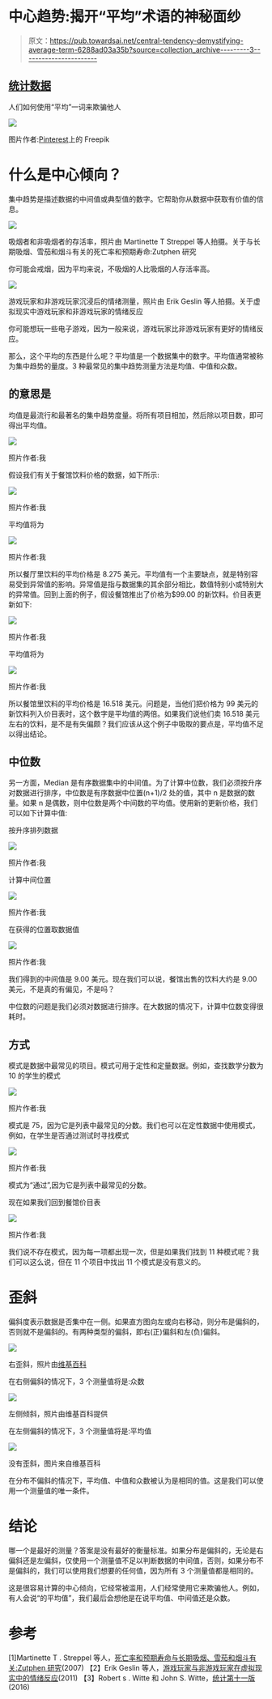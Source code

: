 # 中心趋势:揭开“平均”术语的神秘面纱

> 原文：<https://pub.towardsai.net/central-tendency-demystifying-average-term-6288ad03a35b?source=collection_archive---------3----------------------->

## [统计数据](https://towardsai.net/p/category/statistics)

人们如何使用“平均”一词来欺骗他人

![](img/ce5858a1333519dad85be057dccd0f43.png)

图片作者:[Pinterest](https://id.pinterest.com/freepik/_created/)上的 Freepik

# **什么是中心倾向？**

集中趋势是描述数据的中间值或典型值的数字。它帮助你从数据中获取有价值的信息。

![](img/1c0fdda01754b6b002219a3c981e9e2d.png)

吸烟者和非吸烟者的存活率，照片由 Martinette T Streppel 等人拍摄。关于与长期吸烟、雪茄和烟斗有关的死亡率和预期寿命:Zutphen 研究

你可能会戒烟，因为平均来说，不吸烟的人比吸烟的人存活率高。

![](img/c2eae0cef99a236572369b0c06946ce6.png)

游戏玩家和非游戏玩家沉浸后的情绪测量，照片由 Erik Geslin 等人拍摄。关于虚拟现实中游戏玩家和非游戏玩家的情绪反应

你可能想玩一些电子游戏，因为一般来说，游戏玩家比非游戏玩家有更好的情绪反应。

那么，这个平均的东西是什么呢？平均值是一个数据集中的数字。平均值通常被称为集中趋势的量度。3 种最常见的集中趋势测量方法是均值、中值和众数。

## **的意思是**

均值是最流行和最著名的集中趋势度量。将所有项目相加，然后除以项目数，即可得出平均值。

![](img/4ac0f6e09af179a346681804d678f9cf.png)

照片作者:我

假设我们有关于餐馆饮料价格的数据，如下所示:

![](img/47571d4e82ebe2e0df2da2d8e3559bda.png)

照片作者:我

平均值将为

![](img/d5a29c21ebbabd7ddeff39709d555a35.png)

照片作者:我

所以餐厅里饮料的平均价格是 8.275 美元。平均值有一个主要缺点，就是特别容易受到异常值的影响。异常值是指与数据集的其余部分相比，数值特别小或特别大的异常值。回到上面的例子，假设餐馆推出了价格为$99.00 的新饮料。价目表更新如下:

![](img/443a509a6fa3099827e4bd8923e4ffce.png)

照片作者:我

平均值将为

![](img/1c2ce47e22125c14549c7b72cd0357e3.png)

照片作者:我

所以餐馆里饮料的平均价格是 16.518 美元。问题是，当他们把价格为 99 美元的新饮料列入价目表时，这个数字是平均值的两倍。如果我们说他们卖 16.518 美元左右的饮料，是不是有失偏颇？我们应该从这个例子中吸取的要点是，平均值不足以得出结论。

## **中位数**

另一方面，Median 是有序数据集中的中间值。为了计算中位数，我们必须按升序对数据进行排序，中位数是有序数据中位置(n+1)/2 处的值，其中 n 是数据的数量。如果 n 是偶数，则中位数是两个中间数的平均值。使用新的更新价格，我们可以如下计算中值:

按升序排列数据

![](img/daeb84b9ae596af34190d8c3a3e6e130.png)

照片作者:我

计算中间位置

![](img/2fa880c4c9dda45045c4143453fb29ba.png)

照片作者:我

在获得的位置取数据值

![](img/0ab6ba421fca2bce59a3318939a6814f.png)

照片作者:我

我们得到的中间值是 9.00 美元。现在我们可以说，餐馆出售的饮料大约是 9.00 美元，不是真的有偏见，不是吗？

中位数的问题是我们必须对数据进行排序。在大数据的情况下，计算中位数变得很耗时。

## 方式

模式是数据中最常见的项目。模式可用于定性和定量数据。例如，查找数学分数为 10 的学生的模式

![](img/136ea6ff14adf95c1914114490696927.png)

照片作者:我

模式是 75，因为它是列表中最常见的分数。我们也可以在定性数据中使用模式，例如，在学生是否通过测试时寻找模式

![](img/f83d9b23908626de149c706a384a1784.png)

照片作者:我

模式为“通过”,因为它是列表中最常见的分数。

现在如果我们回到餐馆价目表

![](img/443a509a6fa3099827e4bd8923e4ffce.png)

照片作者:我

我们说不存在模式，因为每一项都出现一次，但是如果我们找到 11 种模式呢？我们可以这么说，但在 11 个项目中找出 11 个模式是没有意义的。

# 歪斜

偏斜度表示数据是否集中在一侧。如果直方图向左或向右移动，则分布是偏斜的，否则就不是偏斜的。有两种类型的偏斜，即右(正)偏斜和左(负)偏斜。

![](img/74a01a218db642f0ce6d7040bbbd8c58.png)

右歪斜，照片由[维基百科](https://en.wikipedia.org/wiki/Skewness)

在右侧偏斜的情况下，3 个测量值将是:众数

![](img/873620e3e5db13196b8a8f575a3a61fa.png)

左侧倾斜，照片由维基百科提供

在左侧偏斜的情况下，3 个测量值将是:平均值

![](img/d60168c12c7c3a005a6e235dfedaa903.png)

没有歪斜，图片来自维基百科

在分布不偏斜的情况下，平均值、中值和众数被认为是相同的值。这是我们可以使用一个测量值的唯一条件。

# 结论

哪一个是最好的测量？答案是没有最好的衡量标准。如果分布是偏斜的，无论是右偏斜还是左偏斜，仅使用一个测量值不足以判断数据的中间值，否则，如果分布不是偏斜的，我们可以使用我们想要的任何值，因为所有 3 个测量值都是相同的。

这是很容易计算的中心倾向，它经常被滥用，人们经常使用它来欺骗他人。例如，有人会说“的平均值”，我们最后会想他是在说平均值、中间值还是众数。

# 参考

[1]Martinette T . Streppel 等人，[死亡率和预期寿命与长期吸烟、雪茄和烟斗有关:Zutphen 研究](https://www.researchgate.net/publication/51382671_Mortality_and_life_expectancy_in_relation_to_long-term_cigarette_cigar_and_pipe_smoking_The_Zutphen_Study)(2007)
【2】Erik Geslin 等人，[游戏玩家与非游戏玩家在虚拟现实中的情绪反应](https://www.researchgate.net/publication/291095383_Gamers'_versus_non-gamers'_emotional_response_in_virtual_reality)(2011)
【3】Robert s . Witte 和 John S. Witte，[统计第十一版](https://www.amazon.com/Statistics-11th-Robert-S-Witte-ebook/dp/B01NBNDBE2/ref=sr_1_1?dchild=1&keywords=statistics+eleventh+edition&qid=1604246379&s=digital-text&sr=1-1) (2016)